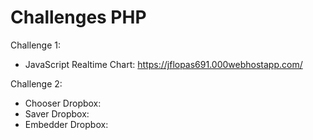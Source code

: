# Challenges PHP

Challenge 1:
- JavaScript Realtime Chart: https://jflopas691.000webhostapp.com/

Challenge 2:
- Chooser Dropbox:
- Saver Dropbox:
- Embedder Dropbox:

